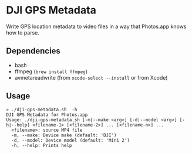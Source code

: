 # DJI GPS Metadata

Write GPS location metadata to video files in a way that Photos.app knows how to parse.

## Dependencies

* bash
* ffmpeg (`brew install ffmpeg`)
* avmetareadwrite (from `xcode-select --install` or from Xcode)

## Usage

```
» ./dji-gps-metadata.sh  -h
DJI GPS Metadata for Photos.app
Usage: ./dji-gps-metadata.sh [-m|--make <arg>] [-d|--model <arg>] [-h|--help] <filename-1> [<filename-2>] ... [<filename-n>] ...
  <filename>: source MP4 file
  -m, --make: Device make (default: 'DJI')
  -d, --model: Device model (default: 'Mini 2')
  -h, --help: Prints help
```
